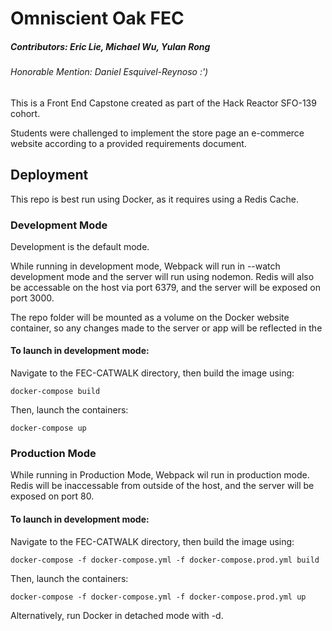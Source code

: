 # Omniscient Oak FEC
##### Contributors: Eric Lie, Michael Wu, Yulan Rong
###### Honorable Mention: Daniel Esquivel-Reynoso :')
This is a Front End Capstone created as part of the Hack Reactor SFO-139 cohort.

Students were challenged to implement the store page an e-commerce website according to a provided requirements document.

## Deployment
This repo is best run using Docker, as it requires using a Redis Cache.

### Development Mode
Development is the default mode.

While running in development mode, Webpack will run in --watch development mode and the server will run using nodemon. Redis will also be accessable on the host via port 6379, and the server will be exposed on port 3000.

The repo folder will be mounted as a volume on the Docker website container, so any changes made to the server or app will be reflected in the

#### To launch in development mode:

Navigate to the FEC-CATWALK directory, then build the image using:
```
docker-compose build
```
Then, launch the containers:
```
docker-compose up
```

### Production Mode
While running in Production Mode, Webpack wil run in production mode. Redis will be inaccessable from outside of the host, and the server will be exposed on port 80.


#### To launch in development mode:

Navigate to the FEC-CATWALK directory, then build the image using:
```
docker-compose -f docker-compose.yml -f docker-compose.prod.yml build
```
Then, launch the containers:
```
docker-compose -f docker-compose.yml -f docker-compose.prod.yml up
```
Alternatively, run Docker in detached mode with -d.
